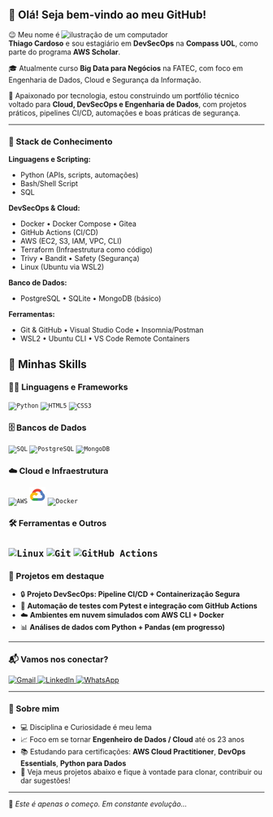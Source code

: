 ## 👋 Olá! Seja bem-vindo ao meu GitHub!

<img src="https://raw.githubusercontent.com/MicaelliMedeiros/micaellimedeiros/master/image/computer-illustration.png" alt="ilustração de um computador" min-width="400px" max-width="400px" width="400px" align="right">

<p align="left">
  😉 Meu nome é <strong>Thiago Cardoso</strong> e sou estagiário em <strong>DevSecOps</strong> na <strong>Compass UOL</strong>, como parte do programa <strong>AWS Scholar</strong>.
</p>

<p align="left">
  🎓 Atualmente curso <strong>Big Data para Negócios</strong> na FATEC, com foco em Engenharia de Dados, Cloud e Segurança da Informação.
</p>

<p align="left">
  🚀 Apaixonado por tecnologia, estou construindo um portfólio técnico voltado para <strong>Cloud, DevSecOps e Engenharia de Dados</strong>, com projetos práticos, pipelines CI/CD, automações e boas práticas de segurança.
</p>

---

### 🧠 Stack de Conhecimento

**Linguagens e Scripting:**
- Python (APIs, scripts, automações)
- Bash/Shell Script
- SQL

**DevSecOps & Cloud:**
- Docker • Docker Compose • Gitea
- GitHub Actions (CI/CD)
- AWS (EC2, S3, IAM, VPC, CLI)
- Terraform (Infraestrutura como código)
- Trivy • Bandit • Safety (Segurança)
- Linux (Ubuntu via WSL2)

**Banco de Dados:**
- PostgreSQL • SQLite • MongoDB (básico)

**Ferramentas:**
- Git & GitHub • Visual Studio Code • Insomnia/Postman
- WSL2 • Ubuntu CLI • VS Code Remote Containers


## 🚀 Minhas Skills

### 👨‍💻 Linguagens e Frameworks
<code><img height="32" src="https://cdn.iconscout.com/icon/free/png-512/python-3521655-2945099.png" alt="Python"/></code>
<code><img height="32" src="https://cdn.iconscout.com/icon/free/png-512/html5-2038871-1720089.png" alt="HTML5"/></code>
<code><img height="32" src="https://cdn.iconscout.com/icon/free/png-512/css3-8-1175200.png" alt="CSS3"/></code>

### 🗄️ Bancos de Dados
<code><img height="32" src="https://cdn.iconscout.com/icon/free/png-512/sql-27-226015.png" alt="SQL"/></code>
<code><img height="32" src="https://cdn.iconscout.com/icon/free/png-512/postgresql-11-1175122.png" alt="PostgreSQL"/></code>
<code><img height="32" src="https://cdn.iconscout.com/icon/free/png-512/mongodb-4-1175139.png" alt="MongoDB"/></code>

### ☁️ Cloud e Infraestrutura
<code><img height="32" src="https://cdn.iconscout.com/icon/free/png-512/aws-1869025-1583149.png" alt="AWS"/></code>
<code><img height="32" src="https://raw.githubusercontent.com/devicons/devicon/master/icons/googlecloud/googlecloud-original.svg" alt="Google Cloud"/></code>
<code><img height="32" src="https://cdn.iconscout.com/icon/free/png-512/docker-13-1175230.png" alt="Docker"/></code>

### 🛠️ Ferramentas e Outros
<code><img height="32" src="https://cdn.jsdelivr.net/gh/devicons/devicon@latest/icons/linux/linux-original.svg" alt="Linux"/></code>
<code><img height="32" src="https://cdn.iconscout.com/icon/free/png-512/git-17-1175218.png" alt="Git"/></code>
<code><img height="32" src="https://cdn.iconscout.com/icon/free/png-512/github-actions-3521356-2944720.png" alt="GitHub Actions"/></code>
---

### 📂 Projetos em destaque

- 🔒 **Projeto DevSecOps: Pipeline CI/CD + Containerização Segura**
- 🧪 **Automação de testes com Pytest e integração com GitHub Actions**
- ☁️ **Ambientes em nuvem simulados com AWS CLI + Docker**
- 📊 **Análises de dados com Python + Pandas (em progresso)**

---

### 📬 Vamos nos conectar?

<p align="left">
  <a href="mailto:analyticsdev.thiago@gmail.com" title="Gmail">
    <img src="https://img.shields.io/badge/-Gmail-FF0000?style=flat-square&labelColor=FF0000&logo=gmail&logoColor=white" alt="Gmail"/>
  </a>
  
  <a href="https://www.linkedin.com/in/analyticsthiagocardoso" title="LinkedIn">
    <img src="https://img.shields.io/badge/-Linkedin-0e76a8?style=flat-square&logo=Linkedin&logoColor=white" alt="LinkedIn"/>
  </a>
  
  <a href="https://api.whatsapp.com/send?phone=5511952069862" title="WhatsApp">
    <img src="https://img.shields.io/badge/-WhatsApp-25d366?style=flat-square&labelColor=25d366&logo=whatsapp&logoColor=white" alt="WhatsApp"/>
  </a>
</p>


---

### 📌 Sobre mim

- 💻 Disciplina e Curiosidade é meu lema
- 📈 Foco em se tornar **Engenheiro de Dados / Cloud** até os 23 anos
- 📚 Estudando para certificações: **AWS Cloud Practitioner**, **DevOps Essentials**, **Python para Dados**
- 📂 Veja meus projetos abaixo e fique à vontade para clonar, contribuir ou dar sugestões!

---

🔐 *Este é apenas o começo. Em constante evolução...*





